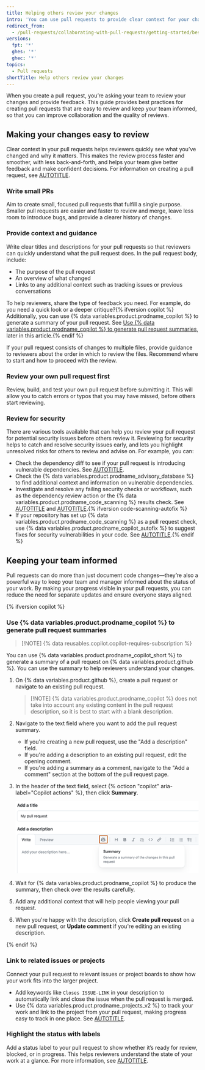 ```yaml
---
title: Helping others review your changes
intro: 'You can use pull requests to provide clear context for your changes and keep your team informed, improving collaboration and the quality of reviews.'
redirect_from:
  - /pull-requests/collaborating-with-pull-requests/getting-started/best-practices-for-pull-requests
versions:
  fpt: '*'
  ghes: '*'
  ghec: '*'
topics:
  - Pull requests
shortTitle: Help others review your changes
---
```


When you create a pull request, you’re asking your team to review your changes and provide feedback. This guide provides best practices for creating pull requests that are easy to review and keep your team informed, so that you can improve collaboration and the quality of reviews.

## Making your changes easy to review

Clear context in your pull requests helps reviewers quickly see what you’ve changed and why it matters. This makes the review process faster and smoother, with less back-and-forth, and helps your team give better feedback and make confident decisions. For information on creating a pull request, see [AUTOTITLE](/pull-requests/collaborating-with-pull-requests/proposing-changes-to-your-work-with-pull-requests/creating-a-pull-request).

### Write small PRs

Aim to create small, focused pull requests that fulfill a single purpose. Smaller pull requests are easier and faster to review and merge, leave less room to introduce bugs, and provide a clearer history of changes.

### Provide context and guidance

Write clear titles and descriptions for your pull requests so that reviewers can quickly understand what the pull request does. In the pull request body, include:

* The purpose of the pull request
* An overview of what changed
* Links to any additional context such as tracking issues or previous conversations

To help reviewers, share the type of feedback you need. For example, do you need a quick look or a deeper critique?{% ifversion copilot %} Additionally, you can use {% data variables.product.prodname_copilot %} to generate a summary of your pull request. See [Use {% data variables.product.prodname_copilot %} to generate pull request summaries](#use-github-copilot-to-generate-pull-request-summaries), later in this article.{% endif %}

If your pull request consists of changes to multiple files, provide guidance to reviewers about the order in which to review the files. Recommend where to start and how to proceed with the review.

### Review your own pull request first

Review, build, and test your own pull request before submitting it. This will allow you to catch errors or typos that you may have missed, before others start reviewing.

### Review for security

There are various tools available that can help you review your pull request for potential security issues before others review it. Reviewing for security helps to catch and resolve security issues early, and lets you highlight unresolved risks for others to review and advise on. For example, you can:

* Check the dependency diff to see if your pull request is introducing vulnerable dependencies. See [AUTOTITLE](/pull-requests/collaborating-with-pull-requests/reviewing-changes-in-pull-requests/reviewing-dependency-changes-in-a-pull-request).
* Check the {% data variables.product.prodname_advisory_database %} to find additional context and information on vulnerable dependencies.
* Investigate and resolve any failing security checks or workflows, such as the dependency review action or the {% data variables.product.prodname_code_scanning %} results check. See [AUTOTITLE](/code-security/supply-chain-security/understanding-your-software-supply-chain/about-dependency-review#about-the-dependency-review-action) and [AUTOTITLE](/code-security/code-scanning/managing-code-scanning-alerts/triaging-code-scanning-alerts-in-pull-requests#about-code-scanning-as-a-pull-request-check).{% ifversion code-scanning-autofix %}
* If your repository has set up {% data variables.product.prodname_code_scanning %} as a pull request check, use {% data variables.product.prodname_copilot_autofix %} to suggest fixes for security vulnerabilities in your code. See [AUTOTITLE](/code-security/code-scanning/managing-code-scanning-alerts/triaging-code-scanning-alerts-in-pull-requests#working-with-copilot-autofix-suggestions-for-alerts-on-a-pull-request).{% endif %}

## Keeping your team informed

Pull requests can do more than just document code changes—they’re also a powerful way to keep your team and manager informed about the status of your work. By making your progress visible in your pull requests, you can reduce the need for separate updates and ensure everyone stays aligned.

{% ifversion copilot %}

### Use {% data variables.product.prodname_copilot %} to generate pull request summaries

> [!NOTE] {% data reusables.copilot.copilot-requires-subscription %}

You can use {% data variables.product.prodname_copilot_short %} to generate a summary of a pull request on {% data variables.product.github %}. You can use the summary to help reviewers understand your changes.

1. On {% data variables.product.github %}, create a pull request or navigate to an existing pull request.

   > [!NOTE] {% data variables.product.prodname_copilot %} does not take into account any existing content in the pull request description, so it is best to start with a blank description.

1. Navigate to the text field where you want to add the pull request summary.

   * If you're creating a new pull request, use the "Add a description" field.
   * If you're adding a description to an existing pull request, edit the opening comment.
   * If you're adding a summary as a comment, navigate to the "Add a comment" section at the bottom of the pull request page.

1. In the header of the text field, select {% octicon "copilot" aria-label="Copilot actions" %}, then click **Summary**.

   ![Screenshot of the form for creating a pull request. A Copilot icon is highlighted, and a box appears with the "Summary" command.](/assets/images/help/copilot/copilot-description-suggestion.png)

1. Wait for {% data variables.product.prodname_copilot %} to produce the summary, then check over the results carefully.
1. Add any additional context that will help people viewing your pull request.
1. When you're happy with the description, click **Create pull request** on a new pull request, or **Update comment** if you're editing an existing description.

{% endif %}

### Link to related issues or projects

Connect your pull request to relevant issues or project boards to show how your work fits into the larger project.

* Add keywords like `Closes ISSUE-LINK` in your description to automatically link and close the issue when the pull request is merged.
* Use {% data variables.product.prodname_projects_v2 %} to track your work and link to the project from your pull request, making progress easy to track in one place. See [AUTOTITLE](/issues/planning-and-tracking-with-projects/learning-about-projects/about-projects).

### Highlight the status with labels

Add a status label to your pull request to show whether it’s ready for review, blocked, or in progress. This helps reviewers understand the state of your work at a glance. For more information, see [AUTOTITLE](/issues/using-labels-and-milestones-to-track-work/managing-labels).
